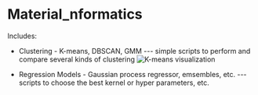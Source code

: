 # Material_nformatics
Includes:
- Clustering - K-means, DBSCAN, GMM --- simple scripts to perform and compare several kinds of clustering
![K-means visualization](https://user-images.githubusercontent.com/50325966/98454482-3574c700-21a8-11eb-85a5-96407b4310ca.png)

- Regression Models - Gaussian process regressor, emsembles, etc. --- scripts to choose the best kernel or hyper parameters, etc.
